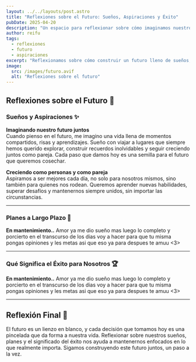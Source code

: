 ```yaml
---
layout: ../../layouts/post.astro
title: "Reflexiones sobre el Futuro: Sueños, Aspiraciones y Éxito"
pubDate: 2025-04-20
description: "Un espacio para reflexionar sobre cómo imaginamos nuestro futuro, nuestros planes a largo plazo y lo que significa el éxito para nosotros."
author: reifu
tags:
  - reflexiones
  - futuro
  - aspiraciones
excerpt: "Reflexionamos sobre cómo construir un futuro lleno de sueños, aspiraciones y éxito compartido."
image:
  src: /images/futuro.avif
  alt: "Reflexiones sobre el futuro"
---
```


## Reflexiones sobre el Futuro 🌟

### Sueños y Aspiraciones ✨
**Imaginando nuestro futuro juntos**  
Cuando pienso en el futuro, me imagino una vida llena de momentos compartidos, risas y aprendizajes. Sueño con viajar a lugares que siempre hemos querido explorar, construir recuerdos inolvidables y seguir creciendo juntos como pareja. Cada paso que damos hoy es una semilla para el futuro que queremos cosechar.

**Creciendo como personas y como pareja**  
Aspiramos a ser mejores cada día, no solo para nosotros mismos, sino también para quienes nos rodean. Queremos aprender nuevas habilidades, superar desafíos y mantenernos siempre unidos, sin importar las circunstancias.

---

### Planes a Largo Plazo 🏡
**En mantenimiento..**
Amor ya me dio sueño mas luego lo completo y porcierto en el transcurso de los dias voy a hacer para que tu misma pongas opiniones y les metas asi que eso ya para despues te amuu <3>

---

### Qué Significa el Éxito para Nosotros 🏆
**En mantenimiento..**
Amor ya me dio sueño mas luego lo completo y porcierto en el transcurso de los dias voy a hacer para que tu misma pongas opiniones y les metas asi que eso ya para despues te amuu <3>

---

## Reflexión Final 🌈
El futuro es un lienzo en blanco, y cada decisión que tomamos hoy es una pincelada que da forma a nuestra vida. Reflexionar sobre nuestros sueños, planes y el significado del éxito nos ayuda a mantenernos enfocados en lo que realmente importa. Sigamos construyendo este futuro juntos, un paso a la vez.
